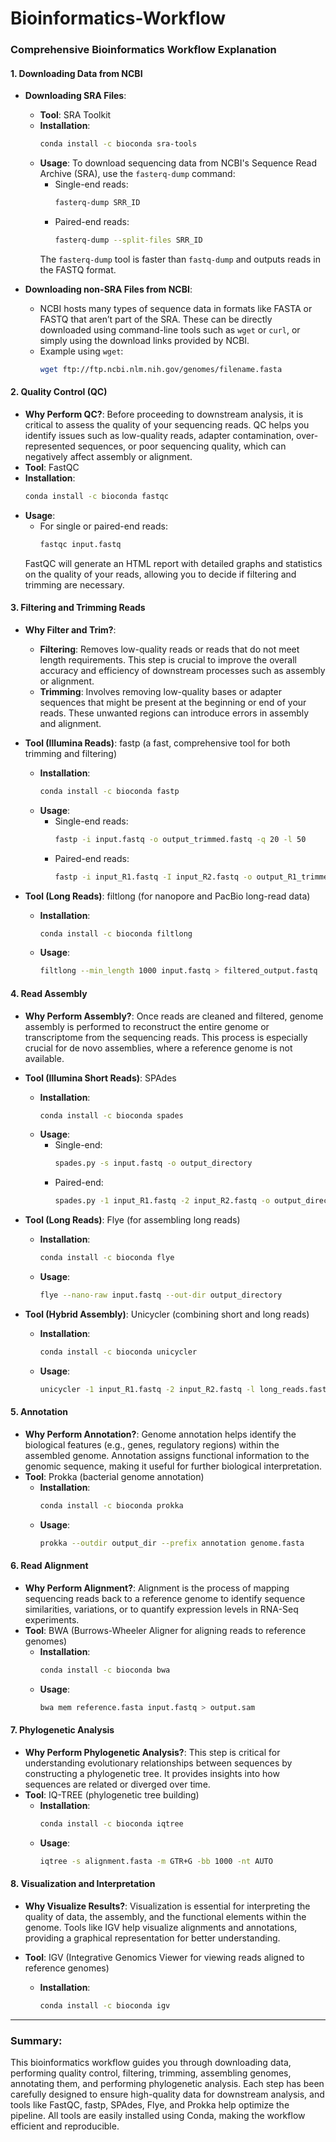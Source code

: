 # Bioinformatics-Workflow

### Comprehensive Bioinformatics Workflow Explanation

#### 1. Downloading Data from NCBI
- **Downloading SRA Files**:
  - **Tool**: SRA Toolkit
  - **Installation**:
    ```bash
    conda install -c bioconda sra-tools
    ```
  - **Usage**: To download sequencing data from NCBI's Sequence Read Archive (SRA), use the `fasterq-dump` command:
    - Single-end reads:
      ```bash
      fasterq-dump SRR_ID
      ```
    - Paired-end reads:
      ```bash
      fasterq-dump --split-files SRR_ID
      ```
    The `fasterq-dump` tool is faster than `fastq-dump` and outputs reads in the FASTQ format.

- **Downloading non-SRA Files from NCBI**:
  - NCBI hosts many types of sequence data in formats like FASTA or FASTQ that aren’t part of the SRA. These can be directly downloaded using command-line tools such as `wget` or `curl`, or simply using the download links provided by NCBI.
  - Example using `wget`:
    ```bash
    wget ftp://ftp.ncbi.nlm.nih.gov/genomes/filename.fasta
    ```

#### 2. Quality Control (QC)
- **Why Perform QC?**: Before proceeding to downstream analysis, it is critical to assess the quality of your sequencing reads. QC helps you identify issues such as low-quality reads, adapter contamination, over-represented sequences, or poor sequencing quality, which can negatively affect assembly or alignment.
- **Tool**: FastQC
- **Installation**:
  ```bash
  conda install -c bioconda fastqc
  ```
- **Usage**:
  - For single or paired-end reads:
    ```bash
    fastqc input.fastq
    ```
  FastQC will generate an HTML report with detailed graphs and statistics on the quality of your reads, allowing you to decide if filtering and trimming are necessary.

#### 3. Filtering and Trimming Reads
- **Why Filter and Trim?**:
  - **Filtering**: Removes low-quality reads or reads that do not meet length requirements. This step is crucial to improve the overall accuracy and efficiency of downstream processes such as assembly or alignment.
  - **Trimming**: Involves removing low-quality bases or adapter sequences that might be present at the beginning or end of your reads. These unwanted regions can introduce errors in assembly and alignment.
  
- **Tool (Illumina Reads)**: fastp (a fast, comprehensive tool for both trimming and filtering)
  - **Installation**:
    ```bash
    conda install -c bioconda fastp
    ```
  - **Usage**:
    - Single-end reads:
      ```bash
      fastp -i input.fastq -o output_trimmed.fastq -q 20 -l 50
      ```
    - Paired-end reads:
      ```bash
      fastp -i input_R1.fastq -I input_R2.fastq -o output_R1_trimmed.fastq -O output_R2_trimmed.fastq -q 20 -l 50
      ```

- **Tool (Long Reads)**: filtlong (for nanopore and PacBio long-read data)
  - **Installation**:
    ```bash
    conda install -c bioconda filtlong
    ```
  - **Usage**:
    ```bash
    filtlong --min_length 1000 input.fastq > filtered_output.fastq
    ```

#### 4. Read Assembly
- **Why Perform Assembly?**: Once reads are cleaned and filtered, genome assembly is performed to reconstruct the entire genome or transcriptome from the sequencing reads. This process is especially crucial for de novo assemblies, where a reference genome is not available.
- **Tool (Illumina Short Reads)**: SPAdes
  - **Installation**:
    ```bash
    conda install -c bioconda spades
    ```
  - **Usage**:
    - Single-end:
      ```bash
      spades.py -s input.fastq -o output_directory
      ```
    - Paired-end:
      ```bash
      spades.py -1 input_R1.fastq -2 input_R2.fastq -o output_directory
      ```

- **Tool (Long Reads)**: Flye (for assembling long reads)
  - **Installation**:
    ```bash
    conda install -c bioconda flye
    ```
  - **Usage**:
    ```bash
    flye --nano-raw input.fastq --out-dir output_directory
    ```

- **Tool (Hybrid Assembly)**: Unicycler (combining short and long reads)
  - **Installation**:
    ```bash
    conda install -c bioconda unicycler
    ```
  - **Usage**:
    ```bash
    unicycler -1 input_R1.fastq -2 input_R2.fastq -l long_reads.fastq -o output_directory
    ```

#### 5. Annotation
- **Why Perform Annotation?**: Genome annotation helps identify the biological features (e.g., genes, regulatory regions) within the assembled genome. Annotation assigns functional information to the genomic sequence, making it useful for further biological interpretation.
- **Tool**: Prokka (bacterial genome annotation)
  - **Installation**:
    ```bash
    conda install -c bioconda prokka
    ```
  - **Usage**:
    ```bash
    prokka --outdir output_dir --prefix annotation genome.fasta
    ```

#### 6. Read Alignment
- **Why Perform Alignment?**: Alignment is the process of mapping sequencing reads back to a reference genome to identify sequence similarities, variations, or to quantify expression levels in RNA-Seq experiments.
- **Tool**: BWA (Burrows-Wheeler Aligner for aligning reads to reference genomes)
  - **Installation**:
    ```bash
    conda install -c bioconda bwa
    ```
  - **Usage**:
    ```bash
    bwa mem reference.fasta input.fastq > output.sam
    ```

#### 7. Phylogenetic Analysis
- **Why Perform Phylogenetic Analysis?**: This step is critical for understanding evolutionary relationships between sequences by constructing a phylogenetic tree. It provides insights into how sequences are related or diverged over time.
- **Tool**: IQ-TREE (phylogenetic tree building)
  - **Installation**:
    ```bash
    conda install -c bioconda iqtree
    ```
  - **Usage**:
    ```bash
    iqtree -s alignment.fasta -m GTR+G -bb 1000 -nt AUTO
    ```

#### 8. Visualization and Interpretation
- **Why Visualize Results?**: Visualization is essential for interpreting the quality of data, the assembly, and the functional elements within the genome. Tools like IGV help visualize alignments and annotations, providing a graphical representation for better understanding.

- **Tool**: IGV (Integrative Genomics Viewer for viewing reads aligned to reference genomes)
  - **Installation**:
    ```bash
    conda install -c bioconda igv
    ```

---

### Summary:
This bioinformatics workflow guides you through downloading data, performing quality control, filtering, trimming, assembling genomes, annotating them, and performing phylogenetic analysis. Each step has been carefully designed to ensure high-quality data for downstream analysis, and tools like FastQC, fastp, SPAdes, Flye, and Prokka help optimize the pipeline. All tools are easily installed using Conda, making the workflow efficient and reproducible.
